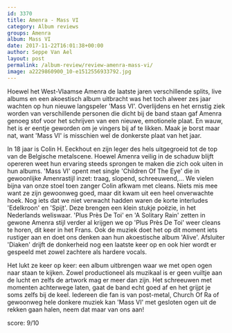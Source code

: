 ```yaml
---
id: 3370
title: Amenra - Mass VI
category: Album reviews
groups: Amenra
album: Mass VI
date: 2017-11-22T16:01:38+00:00
author: Seppe Van Ael
layout: post
permalink: /album-review/review-amenra-mass-vi/
image: a2229860900_10-e1512556933792.jpg
---
```

Hoewel het West-Vlaamse Amenra de laatste jaren verschillende splits, live albums en een akoestisch album uitbracht was het toch alweer zes jaar wachten op hun nieuwe langspeler 'Mass VI'. Overlijdens en het ernstig ziek worden van verschillende personen die dicht bij de band staan gaf Amenra genoeg stof voor het schrijven van een nieuwe, emotionele plaat. En wauw, het is er eentje geworden om je vingers bij af te likken. Maak je borst maar nat, want 'Mass VI' is misschien wel de donkerste plaat van het jaar.

In 18 jaar is Colin H. Eeckhout en zijn leger des hels uitgegroeid tot de top van de Belgische metalscene. Hoewel Amenra veilig in de schaduw blijft opereren weet hun ervaring steeds sprongen te maken die zich ook uiten in hun albums. 'Mass VI' opent met single 'Children Of The Eye' die in gewoonlijke Amenrastijl inzet: traag, slopend, schreeuwend,&#8230; We vielen bijna van onze stoel toen zanger Colin afkwam met cleans. Niets mis mee want ze zijn gewoonweg goed, maar dit kwam uit een heel onverwachte hoek. Nog iets dat we niet verwacht hadden waren de korte interludes 'Edelkroon' en 'Spijt'. Deze brengen een klein stukje poëzie, in het Nederlands weliswaar. 'Plus Près De Toi' en 'A Solitary Rain' zetten in gewone Amenra stijl verder al krijgen we op 'Plus Près De Toi' weer cleans te horen, dit keer in het Frans. Ook de muziek doet het op dit moment iets rustiger aan en doet ons denken aan hun akoestische album 'Alive'. Afsluiter 'Diaken' drijft de donkerheid nog een laatste keer op en ook hier wordt er gespeeld met zowel zachtere als hardere vocals.

Het lukt ze keer op keer: een album uitbrengen waar we met open ogen naar staan te kijken. Zowel productioneel als muzikaal is er geen vuiltje aan de lucht en zelfs de artwork mag er meer dan zijn. Het schreeuwen met momenten achterwege laten, gaat de band echt goed af en het grijpt je soms zelfs bij de keel. Iedereen die fan is van post-metal, Church Of Ra of gewoonweg hele donkere muziek kan 'Mass VI' met gesloten ogen uit de rekken gaan halen, neem dat maar van ons aan!

score: 9/10
